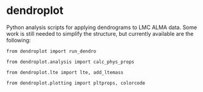 # dendroplot
Python analysis scripts for applying dendrograms to LMC ALMA data.  Some work is still needed to simplify the structure, but currently available are the following:

`from dendroplot import run_dendro`

`from dendroplot.analysis import calc_phys_props`

`from dendroplot.lte import lte, add_ltemass`

`from dendroplot.plotting import pltprops, colorcode`

